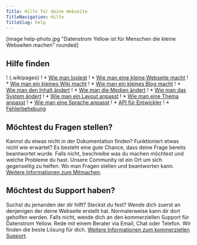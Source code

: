 ```yaml
---
Title: Hilfe für deine Webseite
TitleNavigation: Hilfe
TitleSlug: help
---
```

[image help-photo.jpg "Datenstrom Yellow ist für Menschen die kleine Webseiten machen" rounded]

## Hilfe finden

! {.wikipages}
! * [Wie man loslegt](how-to-get-started)
! * [Wie man eine kleine Webseite macht](how-to-make-a-small-website)
! * [Wie man ein kleines Wiki macht](how-to-make-a-small-wiki)
! * [Wie man ein kleines Blog macht](how-to-make-a-small-blog)
! * [Wie man den Inhalt ändert](how-to-change-the-content)
! * [Wie man die Medien ändert](how-to-change-the-media)
! * [Wie man das System ändert](how-to-change-the-system)
! * [Wie man ein Layout anpasst](how-to-customise-a-layout)
! * [Wie man eine Thema anpasst](how-to-customise-a-theme)
! * [Wie man eine Sprache anpasst](how-to-customise-a-language)
! * [API für Entwickler](api-for-developers)
! * [Fehlerbehebung](troubleshooting)

## Möchtest du Fragen stellen?

Kannst du etwas nicht in der Dokumentation finden? Funktioniert etwas nicht wie erwartet? Es besteht eine gute Chance, dass deine Frage bereits beantwortet wurde. Falls nicht, beschreibe was du machen möchtest und welche Probleme du hast. Unsere Community ist ein Ort um sich gegenseitig zu helfen. Wo man Fragen stellen und beantworten kann. [Weitere Informationen zum Mitmachen](contributing-guidelines).

## Möchtest du Support haben?

Suchst du jemanden der dir hilft? Steckst du fest? Wende dich zuerst an denjenigen der deine Webseite erstellt hat. Normalerweise kann dir dort geholfen werden. Falls nicht, wende dich an den kommerziellen Support für Datenstrom Yellow. Rede mit einem Berater via Email, Chat oder Telefon. Wir finden die beste Lösung für dich. [Weitere Informationen zum kommerziellen Support](https://mayberg.se/support/).
